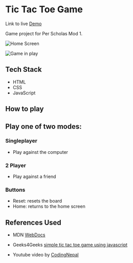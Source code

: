 # Tic Tac Toe Game
Link to live [Demo](https://question30.github.io/Tic-Tac-Toe/)

Game project for Per Scholas Mod 1.

![Home Screen](https://i.imgur.com/H9Sin0R.png)

![Game in play](https://i.imgur.com/cEvCvpZ.png)
## Tech Stack
- HTML
- CSS
- JavaScript

## How to play

## Play one of two modes:

### Singleplayer
- Play against the computer

### 2 Player
- Play against a friend

### Buttons
- Reset: resets the board
- Home: returns to the home screen

## References Used
- MDN [WebDocs](https://developer.mozilla.org/en-US/) 

- Geeks4Geeks [simple tic tac toe game using javascript](https://www.geeksforgeeks.org/simple-tic-tac-toe-game-using-javascript/)

- Youtube video by [CodingNepal](https://www.youtube.com/watch?v=sNO5awLw9h0&ab_channel=CodingNepal)

